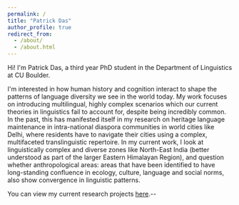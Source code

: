 ```yaml
---
permalink: /
title: "Patrick Das"
author_profile: true
redirect_from: 
  - /about/
  - /about.html
---
```

Hi! I'm Patrick Das, a third year PhD student in the Department of Linguistics at CU Boulder.

I'm interested in how human history and cognition interact to shape the patterns of language diversity we see in the world today. My work focuses on introducing multilingual, highly complex scenarios which our current theories in linguistics fail to account for, despite being incredibly common. In the past, this has manifested itself in my research on heritage language maintenance in intra-national diaspora communities in world cities like Delhi, where residents have to navigate their cities using a complex, multifaceted translinguistic repertoire. In my current work, I look at linguistically complex and diverse zones like North-East India (better understood as part of the larger Eastern Himalayan Region), and question whether anthropological areas: areas that have been identified to have long-standing confluence in ecology, culture, language and social norms, also show convergence in linguistic patterns.

You can view my current research projects [here](https://patrickdas.github.io/research/).-- 
